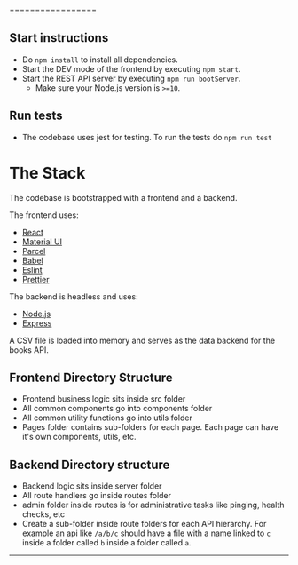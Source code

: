 =================

## Start instructions

- Do `npm install` to install all dependencies.
- Start the DEV mode of the frontend by executing `npm start`.
- Start the REST API server by executing `npm run bootServer`.
  - Make sure your Node.js version is `>=10`.

## Run tests

- The codebase uses jest for testing. To run the tests do `npm run test`

# The Stack

The codebase is bootstrapped with a frontend and a backend.

The frontend uses:

- [React](https://reactjs.org/)
- [Material UI](https://material-ui.com/)
- [Parcel](https://parceljs.org/)
- [Babel](https://babeljs.io/)
- [Eslint](https://eslint.org/)
- [Prettier](https://prettier.io/)

The backend is headless and uses:

- [Node.js](https://nodejs.org/en/)
- [Express](https://expressjs.com/)

A CSV file is loaded into memory and serves as the data backend for the books API.

## Frontend Directory Structure

- Frontend business logic sits inside src folder
- All common components go into components folder
- All common utility functions go into utils folder
- Pages folder contains sub-folders for each page. Each page can have it's own components, utils, etc.

## Backend Directory structure

- Backend logic sits inside server folder
- All route handlers go inside routes folder
- admin folder inside routes is for administrative tasks like pinging, health checks, etc
- Create a sub-folder inside route folders for each API hierarchy. For example an api like `/a/b/c` should have a file with a name linked to `c` inside a folder called `b` inside a folder called `a`.

---
